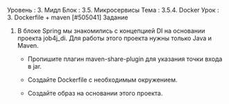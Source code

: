 Уровень : 3. Мидл
Блок : 3.5. Микросервисы
Тема : 3.5.4. Docker
Урок : 3. Dockerfile + maven [#505041]
Задание

1. В блоке Spring мы знакомились с концепцией DI на основании проекта job4j_di. Для работы этого проекта нужны только Java и Maven.

    - Пропишите плагин maven-share-plugin для указания точки входа в jar.

    - Создайте Dockerfile с необходимым окружением.

    - Создайте образ на основании этого проекта.
